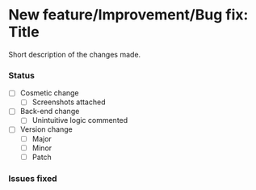 # New feature/Improvement/Bug fix: Title

Short description of the changes made.

### Status
- [ ] Cosmetic change
  - [ ] Screenshots attached
- [ ] Back-end change
  - [ ] Unintuitive logic commented
- [ ] Version change
  - [ ] Major
  - [ ] Minor
  - [ ] Patch

### Issues fixed

